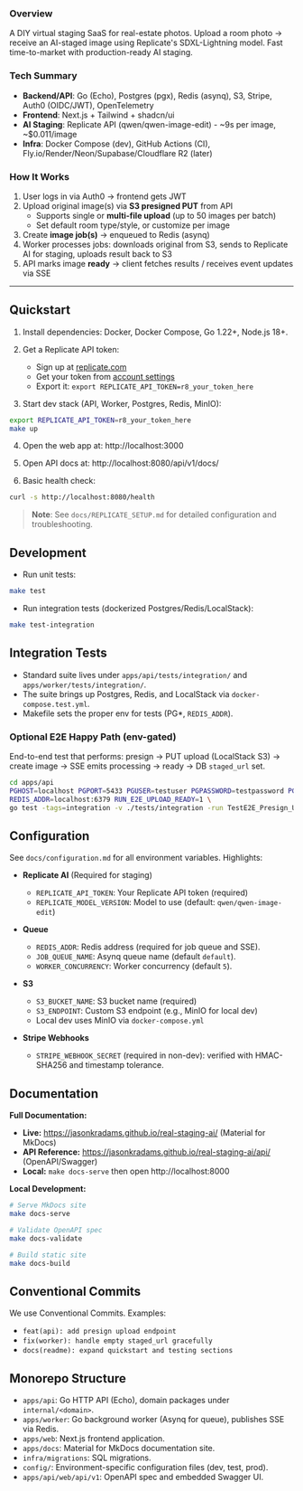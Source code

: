 ### Overview
A DIY virtual staging SaaS for real-estate photos. Upload a room photo → receive an AI-staged image using Replicate's SDXL-Lightning model. Fast time-to-market with production-ready AI staging.

### Tech Summary
- **Backend/API**: Go (Echo), Postgres (pgx), Redis (asynq), S3, Stripe, Auth0 (OIDC/JWT), OpenTelemetry
- **Frontend**: Next.js + Tailwind + shadcn/ui
- **AI Staging**: Replicate API (qwen/qwen-image-edit) - ~9s per image, ~$0.011/image
- **Infra**: Docker Compose (dev), GitHub Actions (CI), Fly.io/Render/Neon/Supabase/Cloudflare R2 (later)

### How It Works
1. User logs in via Auth0 → frontend gets JWT
2. Upload original image(s) via **S3 presigned PUT** from API
   - Supports single or **multi-file upload** (up to 50 images per batch)
   - Set default room type/style, or customize per image
3. Create **image job(s)** → enqueued to Redis (asynq)
4. Worker processes jobs: downloads original from S3, sends to Replicate AI for staging, uploads result back to S3
5. API marks image **ready** → client fetches results / receives event updates via SSE

---

## Quickstart

1. Install dependencies: Docker, Docker Compose, Go 1.22+, Node.js 18+.

2. Get a Replicate API token:
   - Sign up at [replicate.com](https://replicate.com)
   - Get your token from [account settings](https://replicate.com/account/api-tokens)
   - Export it: `export REPLICATE_API_TOKEN=r8_your_token_here`

3. Start dev stack (API, Worker, Postgres, Redis, MinIO):

```bash
export REPLICATE_API_TOKEN=r8_your_token_here
make up
```

4. Open the web app at: http://localhost:3000

5. Open API docs at: http://localhost:8080/api/v1/docs/

6. Basic health check:

```bash
curl -s http://localhost:8080/health
```

> **Note**: See `docs/REPLICATE_SETUP.md` for detailed configuration and troubleshooting.

## Development

- Run unit tests:

```bash
make test
```

- Run integration tests (dockerized Postgres/Redis/LocalStack):

```bash
make test-integration
```

## Integration Tests

- Standard suite lives under `apps/api/tests/integration/` and `apps/worker/tests/integration/`.
- The suite brings up Postgres, Redis, and LocalStack via `docker-compose.test.yml`.
- Makefile sets the proper env for tests (PG*, `REDIS_ADDR`).

### Optional E2E Happy Path (env-gated)

End-to-end test that performs: presign → PUT upload (LocalStack S3) → create image → SSE emits processing → ready → DB `staged_url` set.

```bash
cd apps/api
PGHOST=localhost PGPORT=5433 PGUSER=testuser PGPASSWORD=testpassword PGDATABASE=testdb PGSSLMODE=disable \
REDIS_ADDR=localhost:6379 RUN_E2E_UPLOAD_READY=1 \
go test -tags=integration -v ./tests/integration -run TestE2E_Presign_Upload_CreateImage_ReadyViaSSE
```

## Configuration

See `docs/configuration.md` for all environment variables. Highlights:

- **Replicate AI** (Required for staging)
  - `REPLICATE_API_TOKEN`: Your Replicate API token (required)
  - `REPLICATE_MODEL_VERSION`: Model to use (default: `qwen/qwen-image-edit`)

- **Queue**
  - `REDIS_ADDR`: Redis address (required for job queue and SSE).
  - `JOB_QUEUE_NAME`: Asynq queue name (default `default`).
  - `WORKER_CONCURRENCY`: Worker concurrency (default `5`).

- **S3**
  - `S3_BUCKET_NAME`: S3 bucket name (required)
  - `S3_ENDPOINT`: Custom S3 endpoint (e.g., MinIO for local dev)
  - Local dev uses MinIO via `docker-compose.yml`

- **Stripe Webhooks**
  - `STRIPE_WEBHOOK_SECRET` (required in non-dev): verified with HMAC-SHA256 and timestamp tolerance.

## Documentation

**Full Documentation:**
- **Live:** https://jasonkradams.github.io/real-staging-ai/ (Material for MkDocs)
- **API Reference:** https://jasonkradams.github.io/real-staging-ai/api/ (OpenAPI/Swagger)
- **Local:** `make docs-serve` then open http://localhost:8000

**Local Development:**
```bash
# Serve MkDocs site
make docs-serve

# Validate OpenAPI spec
make docs-validate

# Build static site
make docs-build
```

## Conventional Commits

We use Conventional Commits. Examples:

- `feat(api): add presign upload endpoint`
- `fix(worker): handle empty staged_url gracefully`
- `docs(readme): expand quickstart and testing sections`

## Monorepo Structure

- `apps/api`: Go HTTP API (Echo), domain packages under `internal/<domain>`.
- `apps/worker`: Go background worker (Asynq for queue), publishes SSE via Redis.
- `apps/web`: Next.js frontend application.
- `apps/docs`: Material for MkDocs documentation site.
- `infra/migrations`: SQL migrations.
- `config/`: Environment-specific configuration files (dev, test, prod).
- `apps/api/web/api/v1`: OpenAPI spec and embedded Swagger UI.
